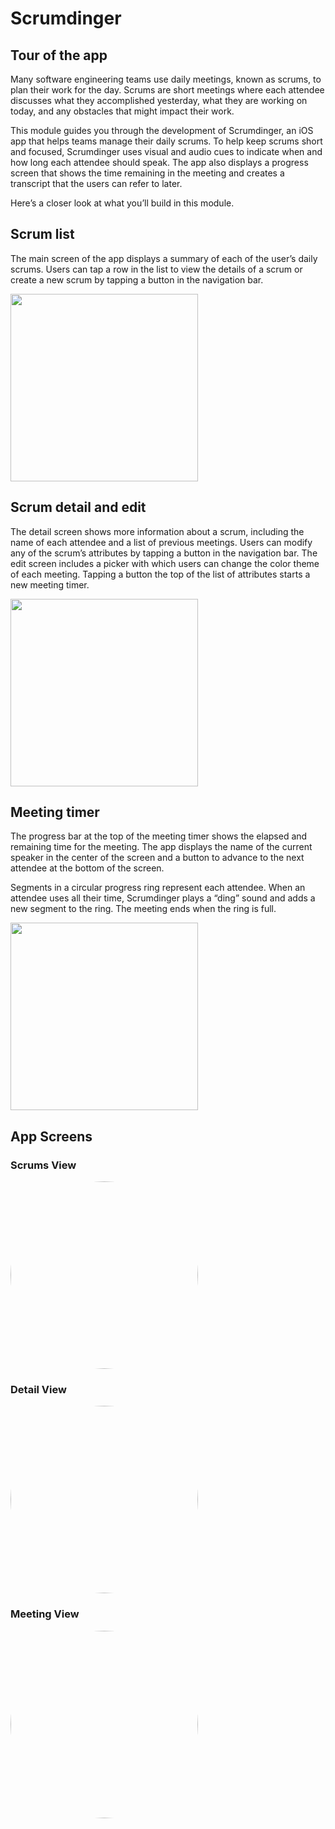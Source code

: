 # Scrumdinger

## Tour of the app

Many software engineering teams use daily meetings, known as scrums, to plan their work for the day. Scrums are short meetings where each attendee discusses what they accomplished yesterday, what they are working on today, and any obstacles that might impact their work.

This module guides you through the development of Scrumdinger, an iOS app that helps teams manage their daily scrums. To help keep scrums short and focused, Scrumdinger uses visual and audio cues to indicate when and how long each attendee should speak. The app also displays a progress screen that shows the time remaining in the meeting and creates a transcript that the users can refer to later.

Here’s a closer look at what you’ll build in this module.

## Scrum list

The main screen of the app displays a summary of each of the user’s daily scrums. Users can tap a row in the list to view the details of a scrum or create a new scrum by tapping a button in the navigation bar.

<picture>
 <img alt="" src="https://docs-assets.developer.apple.com/published/0f264bd8604372205a58aaf491aa91a8/SUI000_001@2x.png" width="300">
</picture>

## Scrum detail and edit

The detail screen shows more information about a scrum, including the name of each attendee and a list of previous meetings. Users can modify any of the scrum’s attributes by tapping a button in the navigation bar. The edit screen includes a picker with which users can change the color theme of each meeting. Tapping a button the top of the list of attributes starts a new meeting timer.

<picture>
 <img alt="" src="https://docs-assets.developer.apple.com/published/9dde9e7bed1e276c39caaf1d55351350/SUI000_002@2x.png" width="300">
</picture>

## Meeting timer

The progress bar at the top of the meeting timer shows the elapsed and remaining time for the meeting. The app displays the name of the current speaker in the center of the screen and a button to advance to the next attendee at the bottom of the screen.

Segments in a circular progress ring represent each attendee. When an attendee uses all their time, Scrumdinger plays a “ding” sound and adds a new segment to the ring. The meeting ends when the ring is full.

<picture>
 <img alt="" src="https://docs-assets.developer.apple.com/published/b1515f174d5592a8d0569d3788649317/SUI000_003@2x.png" width="300">
</picture>

## App Screens

### Scrums View
<picture>
 <img alt="" src="https://github.com/user-attachments/assets/39454f44-05a3-4244-9d46-d831e60824ee" width="300" style="border-radius:50%">
</picture>

### Detail View
<picture>
 <img alt="" src="https://github.com/user-attachments/assets/91f05f51-a83e-4f84-926e-88ed9d999783" width="300" style="border-radius:50%">
</picture>

### Meeting View
<picture>
 <img alt="" src="https://github.com/user-attachments/assets/5815a824-4fc0-45af-a288-b4ada27fe319" width="300" style="border-radius:50%">
</picture>
